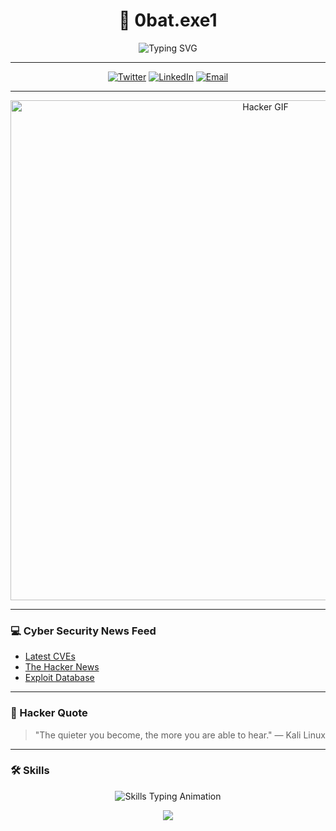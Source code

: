 <h1 align="center">👾 0bat.exe1</h1>
<p align="center">
  <img src="https://readme-typing-svg.herokuapp.com?font=Fira+Code&duration=2500&pause=500&color=00FF00&center=true&vCenter=true&width=435&lines=Cyber+Security+Researcher;Bug+Hunter;Exploit+Developer;Always+Learning+%26+Breaking" alt="Typing SVG" />
</p>

---

<p align="center">
<a href="https://twitter.com/0batexe1"><img src="https://img.shields.io/badge/Twitter-1DA1F2?style=flat-square&logo=twitter" alt="Twitter"></a>
<a href="https://linkedin.com/in/feritbarankaya"><img src="https://img.shields.io/badge/LinkedIn-0077B5?style=flat-square&logo=linkedin" alt="LinkedIn"></a>
<a href="mailto:youremail@example.com"><img src="https://img.shields.io/badge/Email-D14836?style=flat-square&logo=gmail&logoColor=white" alt="Email"></a>
</p>

---

<p align="center">
  <img src="https://media1.giphy.com/media/v1.Y2lkPTc5MGI3NjExZ3poNDRiZjEyOXQ2NGJwMGl4OTc1cnBzajhwMHZrNG80ZzBkOGFjaCZlcD12MV9pbnRlcm5hbF9naWZfYnlfaWQmY3Q9Zw/xTcnSWYZvafyhEACBO/giphy.gif" width="800" alt="Hacker GIF">
</p>

---

### 💻 Cyber Security News Feed
- [Latest CVEs](https://cve.mitre.org/)
- [The Hacker News](https://thehackernews.com/)
- [Exploit Database](https://www.exploit-db.com/)

---

### 🧠 Hacker Quote
> "The quieter you become, the more you are able to hear." — Kali Linux

---

### 🛠️ Skills

<p align="center">
  <img src="https://readme-typing-svg.herokuapp.com?font=Fira+Code&weight=600&size=22&pause=1200&color=00FF00&center=true&vCenter=true&multiline=true&width=700&height=120&lines=%24+nmap+-sV+-A+target.com;>+BurpSuite+%7C+Repeater+%7C+Intruder;>+sqlmap+-u+target.com+--dbs;>+metasploit-framework+exploit+multi/handler;>+Wireshark+-+Deep+Packet+Inspection;>+Reverse+Engineering+%26+Malware+Analysis" alt="Skills Typing Animation" />
</p>

<p align="center">
  <img src="https://skillicons.dev/icons?i=python,linux,bash,js,html,git,docker,arduino,raspberrypi" />
</p>
